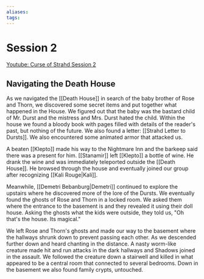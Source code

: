 ```yaml
---
aliases: 
tags: 
---
```


# Session 2

[Youtube: Curse of Strahd Session 2](https://youtu.be/dd3YGmQst0k)

## Navigating the Death House

As we navigated the [[Death House]] in search of the baby brother of Rose and Thorn, we discovered some secret items and put together what happened in the House.  We figured out that the baby was the bastard child of Mr. Durst and the mistress and Mrs. Durst hated the child.  Within the house we found a bloody book with pages filled with details of the reader's past, but nothing of the future.  We also found a letter: [[Strahd Letter to Dursts]].  We also encountered some animated armor that attacked us.

A beaten [[Klepto]] made his way to the Nightmare Inn and the barkeep said there was a present for him.  [[Stanamir]] left [[Klepto]] a bottle of wine.  He drank the wine and was immediately teleported outside the [[Death House]].  He browsed through the house and eventually joined our group after recognizing [[Kali Rouge|Kali]].

Meanwhile, [[Demetri Bebanburg|Demetri]] continued to explore the upstairs where he discovered more of the lore of the Dursts. We eventually found the ghosts of Rose and Thorn in a locked room.  We asked them where the entrance to the basement is and they revealed it using their doll house.  Asking the ghosts what the kids were outside, they told us, "Oh that's the house.  Its magical."  

We left Rose and Thorn's ghosts and made our way to the basement where the hallways shrunk down to prevent passing each other.  As we descended further down and heard chanting in the distance.  A nasty worm-like creature made hit and run attacks in the dark hallways and Shadows joined in the assault.  We followed the creature down a stairwell and killed in what appeared to be a central room that connected to several bedrooms.  Down in the basement we also found family crypts, untouched.

